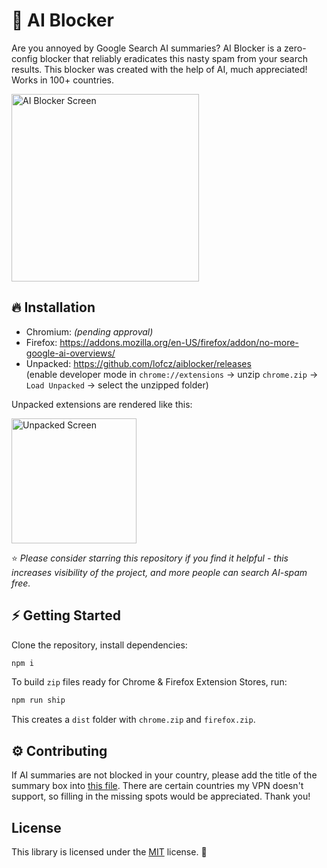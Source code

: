 # 🚫 AI Blocker

Are you annoyed by Google Search AI summaries? AI Blocker is a zero-config blocker that reliably eradicates this nasty spam from your search results.
This blocker was created with the help of AI, much appreciated! Works in 100+ countries.

<img height="300" src="https://github.com/user-attachments/assets/d2e8edb6-9b45-4593-999e-445295c4e9c6" alt="AI Blocker Screen" />

## 🔥 Installation

- Chromium: _(pending approval)_
- Firefox: https://addons.mozilla.org/en-US/firefox/addon/no-more-google-ai-overviews/
- Unpacked: https://github.com/lofcz/aiblocker/releases  
(enable developer mode in `chrome://extensions` → unzip `chrome.zip` → `Load Unpacked` → select the unzipped folder)

Unpacked extensions are rendered like this:

<img height="200" src="https://github.com/user-attachments/assets/d38215f1-417f-484f-b584-f0b304c6b446" alt="Unpacked Screen" />


⭐ _Please consider starring this repository if you find it helpful - this increases visibility of the project, and more people can search AI-spam free._

## ⚡ Getting Started

Clone the repository, install dependencies:
```bash
npm i
```

To build `zip` files ready for Chrome & Firefox Extension Stores, run:
```bash
npm run ship
```

This creates a `dist` folder with `chrome.zip` and `firefox.zip`.

## ⚙️ Contributing

If AI summaries are not blocked in your country, please add the title of the summary box into [this file](https://github.com/lofcz/aiblocker/blob/master/src/common/patterns.js). There are certain countries my VPN doesn't support, so filling in the missing spots would be appreciated. Thank you!

## License

This library is licensed under the [MIT](https://github.com/lofcz/aiblocker/blob/master/LICENSE) license. 💜
